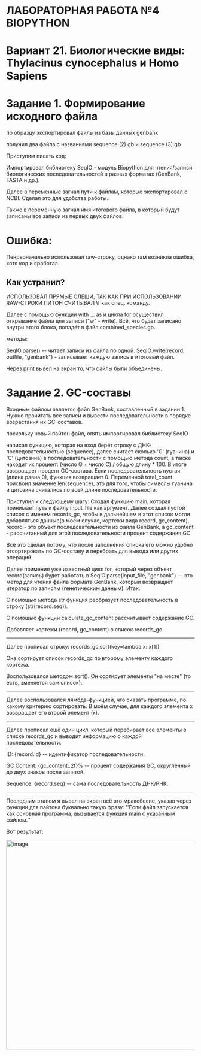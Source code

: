 # ЛАБОРАТОРНАЯ РАБОТА №4 BIOPYTHON
# Вариант 21. Биологические виды: Thylacinus cynocephalus и Homo Sapiens

# Задание 1. Формирование исходного файла
по образцу экспортировал файлы из базы данных genbank

получил два файла с названиями sequence (2).gb и sequence (3).gb

Приступим писать код:


Импортировал библиотеку SeqIO - модуль Biopython для чтения/записи биологических последовательностей в разных форматах (GenBank, FASTA и др.).

Далее в переменные загнал пути к файлам, которые экспортировал с NCBI. Сделал это для удобства работы.

Также в переменную загнал имя итогового файла, в который будут записаны все записи из первых двух файлов.
# Ошибка:
Пенрвоначально использовал raw-строку, однако там возникла ошибка, хотя код и сработал.
## Как устранил? 
ИСПОЛЬЗОВАЛ ПРЯМЫЕ СЛЕШИ, ТАК КАК ПРИ ИСПОЛЬЗОВАНИИ RAW-СТРОКИ ПИТОН СЧИТЫВАЛ \f как спец. команду.

Далее с помощью функции with ... as и цикла for осуществил открывание файла для записи ("w" - write).
Всё, что будет записано внутри этого блока, попадёт в файл combined_species.gb.

методы:

SeqIO.parse() -- читает записи из файла по одной. 
SeqIO.write(record, outfile, "genbank") - записывает каждую запись в итоговый файл.

Через print вывел на экран то, что файлы были объединены.


# Задание 2. GC-составы
Входным файлом является файл GenBank, составленный в задании 1.
Нужно прочитать все записи и вывести последовательности в порядке возрастания их GC-составов.

поскольку новый пайтон файл, опять импортировал библиотеку SeqIO

написал функцию, которая на вход берёт строку с ДНК-последовательностью (sequence), далее считает сколько 'G' (гуанина) и 'C' (цитозина) в последовательности с помощью метода count, а также находит их процент: (число G + число C) / общую длину * 100. В итоге возвращает процент GC-состава. Если последовательность пустая (длина равна 0), функция возвращает 0.
Переменной total_count присвоил значение len(sequence), это для того, чтобы символы гуанина и цитозина считались по всей длине последовательности.

Приступил к следующему шагу:
Создал функцию main, которая принимает путь к файлу input_file как аргумент.
Далее создал пустой список с именем records_gc, чтобы в дальнейшем в этот список могли добавляться данные(в моём случае, кортежи вида record, gc_content),
record - это объект последовательности из файла GenBank,
а gc_content - рассчитанный для этой последовательности процент содержания GC.


Всё это сделал потому, что после заполнения списка его можно удобно отсортировать по GC-составу и перебрать для вывода или других операций.

Далее применил уже известный цикл for, который через объект record(запись) будет работать в  SeqIO.parse(input_file, "genbank") — это метод для чтения файла формата GenBank, который возвращает итератор по записям (генетическим данным).
Итак:

С помощью метода str функция реобразует последовательность в строку (str(record.seq)).

С помощью функции calculate_gc_content рассчитывает содержание GC.

Добавляет кортежи (record, gc_content) в список records_gc.

---------------------------------------------------------------------------------------------------------------------
Далее прописал строку: records_gc.sort(key=lambda x: x[1])

Она сортирует список records_gc по второму элементу каждого кортежа.


Воспользовался методом sort(). Он сортирует элементы "на месте" (то есть, зменяется сам список).

---------------------------------------------------------------------------------------------------------------------
Далее воспользовался лямбда-функцией, что сказать программе, по какому критерию сортировать. В моём случае, для каждого элемента x возвращает его второй элемент (x).

---------------------------------------------------------------------------------------------------------------------
Далее прописал ещё один цикл, который перебирает все элементы в списке records_gc и выводит информацию о каждой последовательности.

ID: {record.id} --  идентификатор последовательности.

GC Content: {gc_content:.2f}% -- процент содержания GC, округлённый до двух знаков после запятой.

Sequence: {record.seq} -- сама последовательность ДНК/РНК.

---------------------------------------------------------------------------------------------------------------------
Последним этапом я вывел на экран всё это мракобесие, указав через функции для пайтона буквально такую фразу: ''Если файл запускается как основная программа, вызывается функция main с указанным файлом.''

Вот результат:

<img width="560" alt="image" src="https://github.com/user-attachments/assets/a356ab6b-e271-4141-bbe0-529a2ace1646" />
